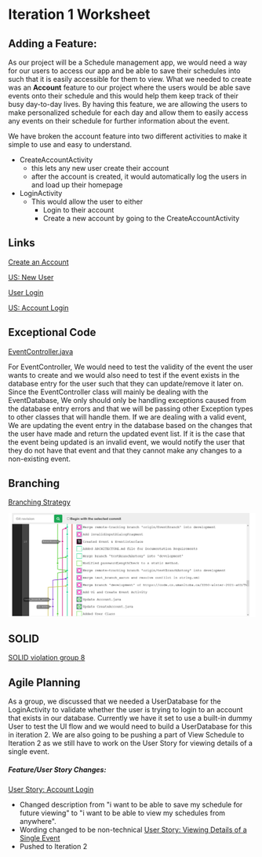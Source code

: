 Iteration 1 Worksheet
========================================

Adding a Feature:
-------
As our project will be a Schedule management app, we would need a way for our users to access our app and be able to save their schedules into such that it is easily accessible for them to view. What we needed to create was an **Account** feature to our project where the users would be able save events onto their schedule and this would help them keep track of their busy day-to-day lives. By having this feature, we are allowing the users to make personalized schedule for each day and allow them to easily access any events on their schedule for further information about the event. 

We have broken the account feature into two different activities to make it simple to use and easy to understand.
- CreateAccountActivity
    - this lets any new user create their account
    - after the account is created, it would automatically log the users in and load up their homepage
- LoginActivity
    - This would allow the user to either
        - Login to their account
        - Create a new account by going to the CreateAccountActivity

Links
--------
[Create an Account](https://code.cs.umanitoba.ca/3350-winter-2021-a03/Team-7/-/issues/14)

[US: New User](https://code.cs.umanitoba.ca/3350-winter-2021-a03/Team-7/-/issues/15)

[User Login](https://code.cs.umanitoba.ca/3350-winter-2021-a03/Team-7/-/issues/16)

[US: Account Login](https://code.cs.umanitoba.ca/3350-winter-2021-a03/Team-7/-/issues/27)


Exceptional Code
-----
[EventController.java](https://code.cs.umanitoba.ca/3350-winter-2021-a03/Team-7/-/blob/development/app/src/main/java/comp3350/team7/scheduleapp/logic/EventController.java)

For EventController, We would need to test the validity of the event the user wants to create and we would also need to test if the event exists in the database entry for the user such that they can update/remove it later on. Since the EventController class will mainly be dealing with the EventDatabase, We only should only be handling exceptions caused from the database entry errors and that we will be passing other Exception types to other classes that will handle them. If we are dealing with a valid event, We are updating the event entry in the database based on the changes that the user have made and return the updated event list. If it is the case that the event being updated is an invalid event, we would notify the user that they do not have that event and that they cannot make any changes to a non-existing event. 


Branching
------
[Branching Strategy](https://code.cs.umanitoba.ca/3350-winter-2021-a03/Team-7/-/blob/development/Iter1%20worksheet%20references/Branching%20Strategy.md)

![Branching](branchStrategy.png)



SOLID
----
[SOLID violation group 8](https://code.cs.umanitoba.ca/3350-winter-2021-a03/group8/-/issues/40)

Agile Planning
----
As a group, we discussed that we needed a UserDatabase for the LoginActivity to validate whether the user is trying to login to an account that exists in our database. Currently we have it set to use a built-in dummy User to test the UI flow and we would need to build a UserDatabase for this in iteration 2. We are also going to be pushing a part of View Schedule to Iteration 2 as we still have to work on the User Story for viewing details of a single event.

<h5>Feature/User Story Changes:</h5>

[User Story: Account Login](https://code.cs.umanitoba.ca/3350-winter-2021-a03/Team-7/-/issues/27/)
- Changed description from "i want to be able to save my schedule for future viewing" to "i want to be able to view my schedules from anywhere".
- Wording changed to be non-technical
[User Story: Viewing Details of a Single Event](https://code.cs.umanitoba.ca/3350-winter-2021-a03/Team-7/-/issues/5)
- Pushed to Iteration 2

